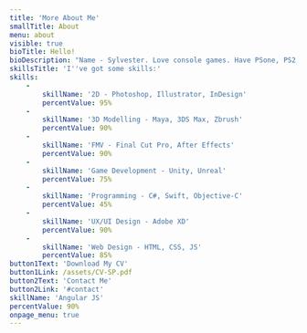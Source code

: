 ```yaml
---
title: 'More About Me'
smallTitle: About
menu: about
visible: true
bioTitle: Hello!
bioDescription: "Name - Sylvester. Love console games. Have PSone, PS2, PS3 and PS4. Playing on emulators too (mostly NES, SNES and Amiga). Designer. Movie-maniac.\r\n\r\nTrying to create something new and fresh. By the last 4 years I was studying graphic design, programming and game development for mobiles (Android, iOS) and PC's as well (Unity, Unreal Engine 4). Learned some JAVA and C#.\r\n\r\nI like to create websites too. In my academy's years I was studying a lot of HTML, CSS and JavaScript with AngularJS and jQuery. I also learned how to use the Bootstrap and other cool stuff to build amazing sites.\r\n\r\nMy main goal for this year is to build an RPG game with beautiful story and fantastic characters in Unity. The second goal is to make a full-time movie for the greatest cinemas in Poland.</h6>"
skillsTitle: 'I''ve got some skills:'
skills:
    -
        skillName: '2D - Photoshop, Illustrator, InDesign'
        percentValue: 95%
    -
        skillName: '3D Modelling - Maya, 3DS Max, Zbrush'
        percentValue: 90%
    -
        skillName: 'FMV - Final Cut Pro, After Effects'
        percentValue: 90%
    -
        skillName: 'Game Development - Unity, Unreal'
        percentValue: 75%
    -
        skillName: 'Programming - C#, Swift, Objective-C'
        percentValue: 45%
    -
        skillName: 'UX/UI Design - Adobe XD'
        percentValue: 90%
    -
        skillName: 'Web Design - HTML, CSS, JS'
        percentValue: 85%
button1Text: 'Download My CV'
button1Link: /assets/CV-SP.pdf
button2Text: 'Contact Me'
button2Link: '#contact'
skillName: 'Angular JS'
percentValue: 90%
onpage_menu: true
---
```


